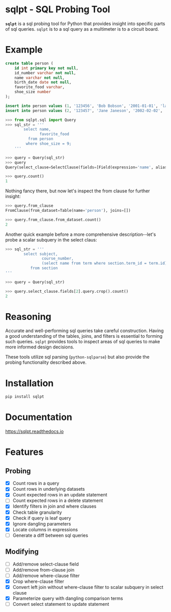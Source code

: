 # sqlpt - SQL Probing Tool

**`sqlpt`** is a sql probing tool for Python that provides insight into specific parts of sql queries.
`sqlpt` is to a sql query as a multimeter is to a circuit board.

# Example

```sql
create table person (
    id int primary key not null,
    id_number varchar not null,
    name varchar not null,
    birth_date date not null,
    favorite_food varchar,
    shoe_size number
);

insert into person values (1, '123456', 'Bob Bobson', '2001-01-01', 'lasagna', '11');
insert into person values (2, '123457', 'Jane Janeson', '2002-02-02', 'pad thai', '9');
```

```python
>>> from sqlpt.sql import Query
>>> sql_str = '''
        select name,
               favorite_food
          from person
         where shoe_size = 9;
    '''

>>> query = Query(sql_str)
>>> query
Query(select_clause=SelectClause(fields=[Field(expression='name', alias=''), Field(expression='favorite_food', alias='')]), from_clause=FromClause(from_dataset=Table(name='person'), joins=[]), where_clause=WhereClause(expression=Expression(comparisons=[Comparison(left_term='shoe_size', operator='=', right_term='9')])))

>>> query.count()
1
```

Nothing fancy there, but now let's inspect the from clause for further insight:

```python
>>> query.from_clause
FromClause(from_dataset=Table(name='person'), joins=[])

>>> query.from_clause.from_dataset.count()
2
```

Another quick example before a more comprehensive description--let's probe a scalar subquery in the select claus:

```python
>>> sql_str = '''
        select subject,
                course_number,
                (select name from term where section.term_id = term.id) name
           from section
'''

>>> query = Query(sql_str)

>>> query.select_clause.fields[2].query.crop().count()
2
```

# Reasoning

Accurate and well-performing sql queries take careful construction. Having a good understanding of the tables, joins, and filters is essential to forming such queries. `sqlpt` provides tools to inspect areas of sql queries to make more informed design decisions.

These tools utilize sql parsing (`python-sqlparse`) but also provide the probing functionality described above.

# Installation

```bash
pip install sqlpt
```

# Documentation

https://sqlpt.readthedocs.io

# Features

## Probing

- [x] Count rows in a query
- [x] Count rows in underlying datasets
- [x] Count expected rows in an update statement
- [ ] Count expected rows in a delete statement
- [x] Identify filters in join and where clauses
- [x] Check table granularity
- [x] Check if query is leaf query
- [x] Ignore dangling parameters
- [x] Locate columns in expressions
- [ ] Generate a diff between sql queries

## Modifying

- [ ] Add/remove select-clause field
- [ ] Add/remove from-clause join
- [ ] Add/remove where-clause filter
- [x] Crop where-clause filter
- [x] Convert left join without where-clause filter to scalar subquery in select clause
- [x] Parameterize query with dangling comparison terms
- [ ] Convert select statement to update statement
